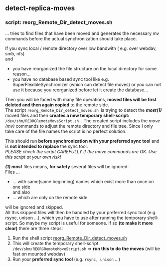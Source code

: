 ## detect-replica-moves

### script: reorg_Remote_Dir_detect_moves.sh

... tries to find files that have been moved and generates the necessary mv commands before the actual synchronization should take place.

If you sync local / remote directory over low bandwith ( e.g. over webdav, smb, nfs)   
and
   * you have reorganized the file structure on the local directory for some reason...
   * you have no database based sync tool like e.g. SuperFlexibleSynchronizer (which can detect file moves) or you can not use it because you reorganized before let it create the database...

Then you will be faced with many file operations, **moved files will be first deleted and then again copied** to the remote side.   
The script `reorg_Remote_Dir_detect_moves.sh `is trying to detect the **_most(1)_** moved files and then **creates a new temporary shell-script:** `/dev/shm/REORGRemoteMoveScript.sh `.
The created script includes the *move (mv)* commands to adjust the remote directory and file tree. Since I only take care of the file names the script is no perfect solution.

This should run **before synchronization with your preferred sync tool** and is **not intended to replace** the sync tool.  
_PLEASE check the script CAREFULLY if the move commands are OK. Use this script at your own risk!_    
  
  
**_(1) most_** files means, **for safety** several files will be ignored:  
Files ...
   * ... with same(same beginning) names which exist more than once on one side  
     and also
   * ... which are only on the remote side
 
will be ignored and skipped.   
All this skipped files will then be handled by your preferred sync tool (e.g. rsync, unison ...), which you have to use after running the temporary shell-script.
So maybe my script is useful for someone. If so **(to make it more clear)** there are three steps:

 1. Run the shell script  [reorg_Remote_Dir_detect_moves.sh
][1]
 2. This will create the temporary shell-script `/dev/shm/REORGRemoteMoveScript.sh` => **run this to do the moves** (will be fast on mounted webdav)
 3. Run your **preferred sync tool** (e.g. `rsync, unison` ...)

  [1]: https://github.com/aexx/reorg_Remote_Dir_detect_moves.sh
